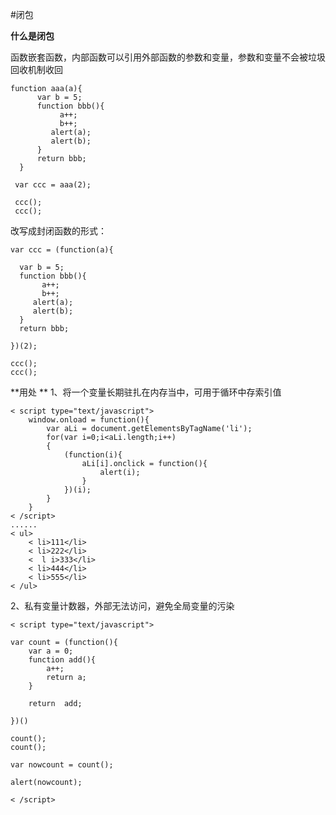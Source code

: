 #闭包


**什么是闭包** 

函数嵌套函数，内部函数可以引用外部函数的参数和变量，参数和变量不会被垃圾回收机制收回

```
function aaa(a){      
      var b = 5;      
      function bbb(){
           a++;
           b++;
         alert(a);
         alert(b);
      }
      return bbb;
  }

 var ccc = aaa(2);

 ccc();
 ccc();
 ```
 
 
改写成封闭函数的形式：

```
var ccc = (function(a){

  var b = 5;
  function bbb(){
       a++;
       b++;
     alert(a);
     alert(b);
  }
  return bbb;

})(2);

ccc();
ccc();
```


**用处 **
1、将一个变量长期驻扎在内存当中，可用于循环中存索引值

```
< script type="text/javascript">
    window.onload = function(){
        var aLi = document.getElementsByTagName('li');
        for(var i=0;i<aLi.length;i++)
        {
            (function(i){
                aLi[i].onclick = function(){
                    alert(i);
                }
            })(i);
        }
    }
< /script>
......
< ul>
    < li>111</li>
    < li>222</li>
    <  l i>333</li>
    < li>444</li>
    < li>555</li>
< /ul>
```

2、私有变量计数器，外部无法访问，避免全局变量的污染


```
< script type="text/javascript">

var count = (function(){
    var a = 0;
    function add(){
        a++;
        return a;
    }

    return  add;

})()

count();
count();

var nowcount = count();

alert(nowcount);

< /script>
```


